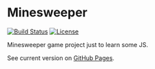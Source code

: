 Minesweeper
===========

[![Build Status](https://travis-ci.org/kondratyev-nv/minesweeper.svg?branch=master)](https://travis-ci.org/kondratyev-nv/minesweeper)
[![License](https://img.shields.io/badge/License-MIT-green.svg)](LICENSE)

Minesweeper game project just to learn some JS.

See current version on [GitHub Pages](http://kondratyev-nv.github.io/minesweeper/).
